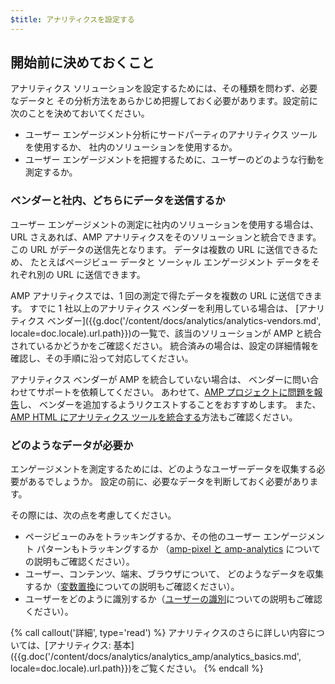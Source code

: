 ```yaml
---
$title: アナリティクスを設定する
---
```


## 開始前に決めておくこと

アナリティクス ソリューションを設定するためには、その種類を問わず、必要なデータと
その分析方法をあらかじめ把握しておく必要があります。設定前に次のことを決めておいてください。

* ユーザー エンゲージメント分析にサードパーティのアナリティクス ツールを使用するか、
社内のソリューションを使用するか。
* ユーザー エンゲージメントを把握するために、ユーザーのどのような行動を測定するか。

### ベンダーと社内、どちらにデータを送信するか

ユーザー エンゲージメントの測定に社内のソリューションを使用する場合は、
URL さえあれば、AMP アナリティクスをそのソリューションと統合できます。
この URL がデータの送信先となります。
データは複数の URL に送信できるため、
たとえばページビュー データと
ソーシャル エンゲージメント データをそれぞれ別の URL に送信できます。

AMP アナリティクスでは、1 回の測定で得たデータを複数の URL に送信できます。
すでに 1 社以上のアナリティクス ベンダーを利用している場合は、
[アナリティクス ベンダー]({{g.doc('/content/docs/analytics/analytics-vendors.md', locale=doc.locale).url.path}})の一覧で、該当のソリューションが AMP と統合されているかどうかをご確認ください。
統合済みの場合は、設定の詳細情報を確認し、その手順に沿って対応してください。

アナリティクス ベンダーが AMP を統合していない場合は、
ベンダーに問い合わせてサポートを依頼してください。
あわせて、[AMP プロジェクトに問題を報告](https://github.com/ampproject/amphtml/issues/new)し、
ベンダーを追加するようリクエストすることをおすすめします。
また、
[AMP HTML にアナリティクス ツールを統合する](https://github.com/ampproject/amphtml/blob/master/extensions/amp-analytics/integrating-analytics.md)方法もご確認ください。

### どのようなデータが必要か

エンゲージメントを測定するためには、どのようなユーザーデータを収集する必要があるでしょうか。
設定の前に、必要なデータを判断しておく必要があります。

その際には、次の点を考慮してください。

* ページビューのみをトラッキングするか、その他のユーザー エンゲージメント パターンもトラッキングするか
（[amp-pixel と amp-analytics](/ja/docs/analytics/analytics_basics.html#amp-pixel-または-amp-analytics-を使う) についての説明もご確認ください）。
* ユーザー、コンテンツ、端末、ブラウザについて、
どのようなデータを収集するか（[変数置換](/ja/docs/analytics/analytics_basics.html#置換変数)についての説明もご確認ください）。
* ユーザーをどのように識別するか（[ユーザーの識別](/ja/docs/analytics/analytics_basics.html#ユーザー認証)についての説明もご確認ください）。


{% call callout('詳細', type='read') %}
アナリティクスのさらに詳しい内容については、[アナリティクス: 基本]({{g.doc('/content/docs/analytics/analytics_amp/analytics_basics.md', locale=doc.locale).url.path}})をご覧ください。
{% endcall %}

